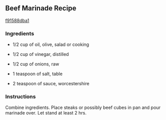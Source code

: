 ## Beef Marinade Recipe

[f91588dba1](http://cookeatshare.com/recipes/beef-marinade-12846)

### Ingredients

 - 1/2 cup of oil, olive, salad or cooking

 - 1/2 cup of vinegar, distilled

 - 1/2 cup of onions, raw

 - 1 teaspoon of salt, table

 - 2 teaspoon of sauce, worcestershire

### Instructions

Combine ingredients. Place steaks or possibly beef cubes in pan and pour marinade over. Let stand at least 2 hrs.